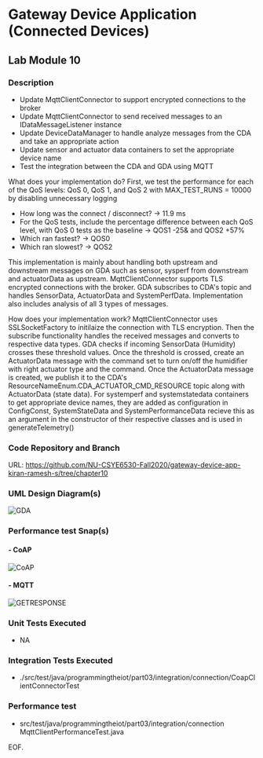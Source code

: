 # Gateway Device Application (Connected Devices)

## Lab Module 10


### Description
  - Update MqttClientConnector to support encrypted connections to the broker
  - Update MqttClientConnector to send received messages to an IDataMessageListener instance 
  - Update DeviceDataManager to handle analyze messages from the CDA and take an appropriate action
  - Update sensor and actuator data containers to set the appropriate device name
  - Test the integration between the CDA and GDA using MQTT

What does your implementation do? 
First, we test the performance for each of the QoS levels: QoS 0, QoS 1, and QoS 2 with MAX_TEST_RUNS = 10000 by disabling unnecessary logging
 - How long was the connect / disconnect? -> 11.9 ms
 - For the QoS tests, include the percentage difference between each QoS level, with QoS 0 tests as the baseline -> QOS1 -25& and QOS2 +57% 
 - Which ran fastest? -> QOS0
 - Which ran slowest? -> QOS2

This implementation is mainly about handling both upstream and downstream messages on GDA such as sensor, sysperf from downstream and actuatorData as upstream. 
MqttClientConnector supports TLS encrypted connections with the broker. GDA subscribes to CDA's topic and handles SensorData, ActuatorData and SystemPerfData. 
Implementation also includes analysis of all 3 types of messages.

How does your implementation work?
MqttClientConnector uses SSLSocketFactory to initilaize the connection with TLS encryption. Then the subscribe functionality handles the received messages and converts to respective data types.
GDA checks if incoming SensorData (Humidity) crosses these threshold values. Once the threshold is crossed, create an ActuatorData message with the command set to turn on/off the humidifier with right actuator type and the command. 
Once the ActuatorData message is created, we publish it to the CDA's ResourceNameEnum.CDA_ACTUATOR_CMD_RESOURCE topic along with ActuatorData (state data).
For systemperf and systemstatedata containers to get appropriate device names, they are added as configuration in ConfigConst, SystemStateData and SystemPerformanceData recieve this as an argument in the constructor of their respective classes and is used in generateTelemetry()


### Code Repository and Branch

URL: https://github.com/NU-CSYE6530-Fall2020/gateway-device-app-kiran-ramesh-s/tree/chapter10

### UML Design Diagram(s)

![GDA](https://github.com/NU-CSYE6530-Fall2020/gateway-device-app-kiran-ramesh-s/blob/chapter10/uml/lab10_GDA.png?raw=true)

 ### Performance test Snap(s)

 #### - CoAP
 ![CoAP](https://github.com/NU-CSYE6530-Fall2020/gateway-device-app-kiran-ramesh-s/blob/chapter10/pcap/CoAPTest.PNG?raw=true) 
 #### - MQTT
 ![GETRESPONSE](https://github.com/NU-CSYE6530-Fall2020/gateway-device-app-kiran-ramesh-s/blob/chapter10/pcap/MQTTTest.PNG?raw=true) 

### Unit Tests Executed
 - NA

### Integration Tests Executed

 -  ./src/test/java/programmingtheiot/part03/integration/connection/CoapClientConnectorTest
 
### Performance test

 - src/test/java/programmingtheiot/part03/integration/connection MqttClientPerformanceTest.java



EOF.
